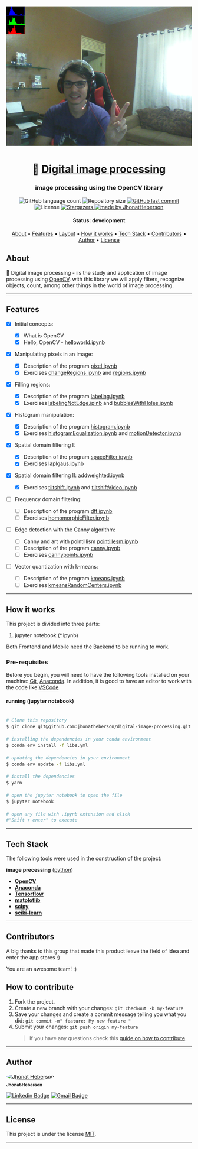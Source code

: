 <h1 align="center">
    <img alt="Histogram" title="#histogram" src="https://github.com/jhonatheberson/digital-image-processing/blob/master/first_unit/assets/frame.png"/>
</h1>

<h1 align="center">
   🙂 <a href="#"> Digital image processing </a>
</h1>

<h3 align="center">
    image processing using the OpenCV library
</h3>

<p align="center">
  <img alt="GitHub language count" src="https://img.shields.io/github/languages/count/jhonatheberson/digital-image-processing?color=%2304D361">

  <img alt="Repository size" src="https://img.shields.io/github/repo-size/jhonatheberson/digital-image-processing">

  <!-- <a href="https://www.twitter.com/tgmarinho/">
    <img alt="Siga no Twitter" src="https://img.shields.io/twitter/url?url=https%3A%2F%2Fgithub.com%2Ftgmarinho%2FREADME-ecoleta">
  </a> -->

  <a href="https://github.com/jhonatheberson/digital-image-processing/commits/master">
    <img alt="GitHub last commit" src="https://img.shields.io/github/last-commit/jhonatheberson/digital-image-processing">
  </a>
    
   <img alt="License" src="https://img.shields.io/badge/license-MIT-brightgreen">
   <a href="https://github.com/jhonatheberson/digital-image-processing/stargazers">
    <img alt="Stargazers" src="https://img.shields.io/github/stars/jhonatheberson/digital-image-processing?style=social">
  </a>

  <a href="https://github.com/jhonatheberson">
    <img alt="made by JhonatHeberson" src="https://img.shields.io/badge/made%20by-jhonatheberson-%237519C1">
  </a>
  
  <!-- <a href="https://blog.rocketseat.com.br/">
    <img alt="Stargazers" src="https://img.shields.io/badge/Blog-Rocketseat-%237159c1?style=flat&logo=ghost">
    </a>  -->
</p>

<h4 align="center"> 
	 Status: development
    <!-- Status: Finished -->
</h4>

<p align="center">
 <a href="#about">About</a> •
 <a href="#features">Features</a> •
 <a href="#layout">Layout</a> • 
 <a href="#how-it-works">How it works</a> • 
 <a href="#tech-stack">Tech Stack</a> • 
 <a href="#contributors">Contributors</a> • 
 <a href="#author">Author</a> • 
 <a href="#user-content-license">License</a>

</p>

## About

🌌 Digital image processing - iis the study and application of image processing using [OpenCV](https://docs.opencv.org/master/index.html). with this library we will apply filters, recognize objects, count, among other things in the world of image processing.

---

## Features

- [x] Initial concepts:

  - [x] What is OpenCV
  - [x] Hello, OpenCV - [helloworld.ipynb](https://github.com/jhonatheberson/digital-image-processing/blob/master/first_unit/ipynb/helloworld.ipynb)
  <!-- - [x] and the address so that it can appear on the map
  - [x] in addition to selecting one or more collection items:
    - lamps
    - Batteries
    - papers and cardboard
    - electronic waste
    - organic waste
    - kitchen oil -->

- [x] Manipulating pixels in an image:

  - [x] Description of the program [pixel.ipynb](https://github.com/jhonatheberson/digital-image-processing/blob/master/first_unit/ipynb/pixels.ipynb)
  - [x] Exercises [changeRegions.ipynb](https://github.com/jhonatheberson/digital-image-processing/blob/master/first_unit/ipynb/changeRegions.ipynb) and [regions.ipynb](https://github.com/jhonatheberson/digital-image-processing/blob/master/first_unit/ipynb/regions.ipynb)

- [x] Filling regions:

  - [x] Description of the program [labeling.ipynb](https://github.com/jhonatheberson/digital-image-processing/blob/master/first_unit/ipynb/labeling.ipynb)
  - [x] Exercises [labelingNotEdge.ipinb](https://github.com/jhonatheberson/digital-image-processing/blob/master/first_unit/ipynb/labelingNotEdge.ipinb) and [bubblesWithHoles.ipynb](https://github.com/jhonatheberson/digital-image-processing/blob/master/first_unit/ipynb/bubblesWithHoles.ipynb)

- [x] Histogram manipulation:

  - [x] Description of the program [histogram.ipynb](https://github.com/jhonatheberson/digital-image-processing/blob/master/first_unit/ipynb/histogram.ipynb)
  - [x] Exercises [histogramEqualization.ipynb](https://github.com/jhonatheberson/digital-image-processing/blob/master/first_unit/ipynb/histogramEqualization.ipynb) and [motionDetector.ipynb](https://github.com/jhonatheberson/digital-image-processing/blob/master/first_unit/ipynb/motionDetector.ipynb)

- [x] Spatial domain filtering I:

  - [x] Description of the program [spaceFilter.ipynb](https://github.com/jhonatheberson/digital-image-processing/blob/master/first_unit/ipynb/spaceFilter.ipynb)
  - [x] Exercises [laplgaus.ipynb](https://github.com/jhonatheberson/digital-image-processing/blob/master/first_unit/ipynb/laplgaus.ipynb)

- [x] Spatial domain filtering II: [addweighted.ipynb](https://github.com/jhonatheberson/digital-image-processing/blob/master/first_unit/ipynb/addweighted.ipynb)

  - [x] Exercises [tiltshift.ipynb](https://github.com/jhonatheberson/digital-image-processing/blob/master/first_unit/ipynb/tiltshift.ipynb) and [tiltshiftVideo.ipynb](https://github.com/jhonatheberson/digital-image-processing/blob/master/first_unit/ipynb/tiltshiftVideo.ipynb)

- [ ] Frequency domain filtering:

  - [ ] Description of the program [dft.ipynb](https://github.com/jhonatheberson/digital-image-processing/blob/master/second_unit/ipynb/dft.ipynb)
  - [ ] Exercises [homomorphicFilter.ipynb](https://github.com/jhonatheberson/digital-image-processing/blob/master/second_unit/ipynb/homomorphicFilter.ipynb)

- [ ] Edge detection with the Canny algorithm:

  - [ ] Canny and art with pointillism [pointillesm.ipynb](https://github.com/jhonatheberson/digital-image-processing/blob/master/second_unit/ipynb/pointillesm.ipynb)
  - [ ] Description of the program [canny.ipynb](https://github.com/jhonatheberson/digital-image-processing/blob/master/second_unit/ipynb/canny.ipynb)
  - [ ] Exercises [cannypoints.ipynb](https://github.com/jhonatheberson/digital-image-processing/blob/master/second_unit/ipynb/cannypoints.ipynb)

- [ ] Vector quantization with k-means:
  - [ ] Description of the program [kmeans.ipynb](https://github.com/jhonatheberson/digital-image-processing/blob/master/second_unit/ipynb/kmeans.ipynb)
  - [ ] Exercises [kmeansRandomCenters.ipynb](https://github.com/jhonatheberson/digital-image-processing/blob/master/second_unit/ipynb/kmeans_RANDOM_CENTERS.ipynb)

---

<!-- ## Layout

The application layout is available on Figma:

<a href="https://www.figma.com/file/1SxgOMojOB2zYT0Mdk28lB/Ecoleta?node-id=136%3A546">
  <img alt="Made by tgmarinho" src="https://img.shields.io/badge/Acessar%20Layout%20-Figma-%2304D361">
</a>

### Mobile

<p align="center">
  <img alt="Ecoleta" title="#Ecoleta" src="./assets/home-mobile.png" width="200px">

  <img alt="Ecoleta" title="#Ecoleta" src="./assets/detalhes-mobile.svg" width="200px">
</p>

### Web

<p align="center" style="display: flex; align-items: flex-start; justify-content: center;">
  <img alt="Ecoleta" title="#Ecoleta" src="./assets/web.svg" width="400px">

  <img alt="Ecoleta" title="#Ecoleta" src="./assets/sucesso-web.svg" width="400px">
</p>

--- -->

## How it works

This project is divided into three parts:

1. jupyter notebook (\*.ipynb)
<!-- 2. Frontend (web folder)
2. Mobile (mobile folder) -->

Both Frontend and Mobile need the Backend to be running to work.

### Pre-requisites

Before you begin, you will need to have the following tools installed on your machine:
[Git](https://git-scm.com), [Anaconda](https://www.anaconda.com/).
In addition, it is good to have an editor to work with the code like [VSCode](https://code.visualstudio.com/)

#### running (jupyter notebook)

```bash

# Clone this repository
$ git clone git@github.com:jhonatheberson/digital-image-processing.git

# installing the dependencies in your conda environment
$ conda env install -f libs.yml

# updating the dependencies in your environment
$ conda env update -f libs.yml

# install the dependencies
$ yarn

# open the jupyter notebook to open the file
$ jupyter notebook

# open any file with .ipynb extension and click
#"Shift + enter" to execute

```

<!--
<p align="center">
  <a href="https://github.com/tgmarinho/README-ecoleta/blob/master/Insomnia_API_Ecoletajson.json" target="_blank"><img src="https://insomnia.rest/images/run.svg" alt="Run in Insomnia"></a>
</p>

#### Running the web application (Frontend)

```bash

# Clone this repository
$ git clone git@github.com: tgmarinho / README-ecoleta.git

# Access the project folder in your terminal
$ cd README-ecoleta

# Go to the Front End application folder
$ cd web

# Install the dependencies
$ npm install

# Run the application in development mode
$ npm run start

# The application will open on the port: 3000 - go to http://localhost:3000

``` -->

---

## Tech Stack

The following tools were used in the construction of the project:

**image precessing** ([python](https://www.python.org/))

- **[OpenCV](https://opencv.org/)**
- **[Anaconda](https://www.anaconda.com/)**
- **[Tensorflow](https://www.tensorflow.org/learn?hl=pt-br)**
- **[matplotlib](https://matplotlib.org/)**
- **[scipy](https://www.scipy.org/)**
- **[sciki-learn](https://scikit-learn.org/stable/)**

<!-- #### **Website** ([React](https://reactjs.org/) + [TypeScript](https://www.typescriptlang.org/))

- **[React Router Dom](https://github.com/ReactTraining/react-router/tree/master/packages/react-router-dom)**
- **[React Icons](https://react-icons.github.io/react-icons/)**
- **[Axios](https://github.com/axios/axios)**
- **[Leaflet](https://react-leaflet.js.org/en/)**
- **[React Leaflet](https://react-leaflet.js.org/)**
- **[React Dropzone](https://github.com/react-dropzone/react-dropzone)**

> See the file [package.json](https://github.com/tgmarinho/README-ecoleta/blob/master/web/package.json)

#### [](https://github.com/tgmarinho/Ecoleta#server-nodejs--typescript)**Server** ([NodeJS](https://nodejs.org/en/) + [TypeScript](https://www.typescriptlang.org/))

- **[Express](https://expressjs.com/)**
- **[CORS](https://expressjs.com/en/resources/middleware/cors.html)**
- **[KnexJS](http://knexjs.org/)**
- **[SQLite](https://github.com/mapbox/node-sqlite3)**
- **[ts-node](https://github.com/TypeStrong/ts-node)**
- **[dotENV](https://github.com/motdotla/dotenv)**
- **[Multer](https://github.com/expressjs/multer)**
- **[Celebrate](https://github.com/arb/celebrate)**
- **[Joi](https://github.com/hapijs/joi)**

> See the file [package.json](https://github.com/tgmarinho/README-ecoleta/blob/master/server/package.json)

#### [](https://github.com/tgmarinho/Ecoleta#mobile-react-native--typescript)**Mobile** ([React Native](http://www.reactnative.com/) + [TypeScript](https://www.typescriptlang.org/))

- **[Expo](https://expo.io/)**
- **[Expo Google Fonts](https://github.com/expo/google-fonts)**
- **[React Navigation](https://reactnavigation.org/)**
- **[React Native Maps](https://github.com/react-native-community/react-native-maps)**
- **[Expo Constants](https://docs.expo.io/versions/latest/sdk/constants/)**
- **[React Native SVG](https://github.com/react-native-community/react-native-svg)**
- **[Axios](https://github.com/axios/axios)**
- **[Expo Location](https://docs.expo.io/versions/latest/sdk/location/)**
- **[Expo Mail Composer](https://docs.expo.io/versions/latest/sdk/mail-composer/)**

> See the file [package.json](https://github.com/tgmarinho/README-ecoleta/blob/master/mobile/package.json)

#### [](https://github.com/tgmarinho/Ecoleta#utilit%C3%A1rios)**Utilitários**

- Prototype: **[Figma](https://www.figma.com/)** → **[Protótipo (Ecoleta)](https://www.figma.com/file/1SxgOMojOB2zYT0Mdk28lB/Ecoleta)**
- API: **[IBGE API](https://servicodados.ibge.gov.br/api/docs/localidades?versao=1)** → **[API de UFs](https://servicodados.ibge.gov.br/api/docs/localidades?versao=1#api-UFs-estadosGet)**, **[API de Municípios](https://servicodados.ibge.gov.br/api/docs/localidades?versao=1#api-Municipios-estadosUFMunicipiosGet)**
- Maps: **[Leaflet](https://react-leaflet.js.org/en/)**
- Editor: **[Visual Studio Code](https://code.visualstudio.com/)** → Extensions: **[SQLite](https://marketplace.visualstudio.com/items?itemName=alexcvzz.vscode-sqlite)**
- Markdown: **[StackEdit](https://stackedit.io/)**, **[Markdown Emoji](https://gist.github.com/rxaviers/7360908)**
- Commit Conventional: **[Commitlint](https://github.com/conventional-changelog/commitlint)**
- API Test: **[Insomnia](https://insomnia.rest/)**
- Icons: **[Feather Icons](https://feathericons.com/)**, **[Font Awesome](https://fontawesome.com/)**
- Fonts: **[Ubuntu](https://fonts.google.com/specimen/Ubuntu)**, **[Roboto](https://fonts.google.com/specimen/Roboto)** -->

---

## Contributors

A big thanks to this group that made this product leave the field of idea and enter the app stores :)

You are an awesome team! :)

<!--
<table>
  <tr>
    <td align="center"><a href="https://rocketseat.com.br"><img style="border-radius: 50%;" src="https://avatars2.githubusercontent.com/u/2254731?s=400&u=0ba16a79456c2f250e7579cb388fa18c5c2d7d65&v=4" width="100px;" alt=""/><br /><sub><b>Diego Fernandes</b></sub></a><br /><a href="https://rocketseat.com.br/" title="Rocketseat"></a></td>
    <td align="center"><a href="https://rocketseat.com.br"><img style="border-radius: 50%;" src="https://avatars1.githubusercontent.com/u/4669899?s=460&u=806503605676192b5d0c363e4490e13d8127ed64&v=4" width="100px;" alt=""/><br /><sub><b>Cleiton Souza</b></sub></a><br /><a href="https://rocketseat.com.br/" title="Rocketseat"></a></td>
    <td align="center"><a href="https://rocketseat.com.br"><img style="border-radius: 50%;" src="https://avatars2.githubusercontent.com/u/861751?s=460&v=4" width="100px;" alt=""/><br /><sub><b>Robson Marques</b></sub></a><br /><a href="https://rocketseat.com.br/" title="Rocketseat"></a></td>
    <td align="center"><a href="https://rocketseat.com.br"><img style="border-radius: 50%;" src="https://avatars3.githubusercontent.com/u/16831337?s=460&v=4" width="100px;" alt=""/><br /><sub><b>Claudio Orlandi</b></sub></a><br /><a href="https://rocketseat.com.br/" title="Rocketseat"></a></td>
    <td align="center"><a href="https://rocketseat.com.br"><img style="border-radius: 50%;" src="https://avatars2.githubusercontent.com/u/37725197?s=460&u=446439436524c37f66e41f35b607dbb70358d5e4&v=4" width="100px;" alt=""/><br /><sub><b>Vinícios Fraga</b></sub></a><br /><a href="https://rocketseat.com.br/" title="Rocketseat"></a></td>
    <td align="center"><a href="https://rocketseat.com.br"><img style="border-radius: 50%;" src="https://avatars3.githubusercontent.com/u/26551306?s=460&u=18446655ccae6c2a29eb177a104ecf32f029aa3a&v=4" width="100px;" alt=""/><br /><sub><b>Hugo Duarte</b></sub></a><br /><a href="https://rocketseat.com.br/" title="Rocketseat"></a>  <a href="https://blog.rocketseat.com.br/" title="Blog">🌐</a></td>

  </tr>
  <tr>
    <td align="center"><a href="https://rocketseat.com.br"><img style="border-radius: 50%;" src="https://avatars0.githubusercontent.com/u/39345247?s=460&u=cdff2624a327a43e2765112a54e966a06eac6d79&v=4" width="100px;" alt=""/><br /><sub><b>Joseph Oliveira</b></sub></a><br /><a href="https://rocketseat.com.br/" title="Rocketseat"></a></td>
    <td align="center"><a href="https://rocketseat.com.br"><img style="border-radius: 50%;" src="https://avatars0.githubusercontent.com/u/10366880?s=460&u=59e93e1752e9d2ece4b7d8e129d60caba9c94207&v=4" width="100px;" alt=""/><br /><sub><b>Guilherme Rodz</b></sub></a><br /><a href="https://rocketseat.com.br/" title="Rocketseat"></a></td>
    <td align="center"><a href="https://rocketseat.com.br"><img style="border-radius: 50%;" src="https://avatars2.githubusercontent.com/u/6643122?s=460&u=1e9e1f04b76fb5374e6a041f5e41dce83f3b5d92&v=4" width="100px;" alt=""/><br /><sub><b>Mayk Brito</b></sub></a><br /><a href="https://rocketseat.com.br/" title="Rocketseat"></a></td>
    <td align="center"><a href="https://rocketseat.com.br"><img style="border-radius: 50%;" src="https://avatars2.githubusercontent.com/u/7268910?s=460&u=0b5d9df4232e70fa66ea9f130fad4260378323de&v=4" width="100px;" alt=""/><br /><sub><b>João Paulo</b></sub></a><br /><a href="https://rocketseat.com.br/" title="Rocketseat"></a></td>
    <td align="center"><a href="https://rocketseat.com.br"><img style="border-radius: 50%;" src="https://avatars2.githubusercontent.com/u/14251143?s=460&u=340ed1d854bbacc22b9a3210a18a1f589a28bc40&v=4" width="100px;" alt=""/><br /><sub><b>Luke Morales</b></sub></a><br /><a href="https://rocketseat.com.br/" title="Rocketseat"></a></td>
     <td align="center"><a href="https://rocketseat.com.br"><img style="border-radius: 50%;" src="https://avatars0.githubusercontent.com/u/5151405?s=460&u=1dbcf0e89087c2dc902d3331b90e532db1543d2b&v=4" width="100px;" alt=""/><br /><sub><b>Luiz Batanero</b></sub></a><br /><a href="https://rocketseat.com.br/" title="Rocketseat"></a></td>

  </tr>
</table> -->

## How to contribute

1. Fork the project.
2. Create a new branch with your changes: `git checkout -b my-feature`
3. Save your changes and create a commit message telling you what you did: `git commit -m" feature: My new feature "`
4. Submit your changes: `git push origin my-feature`
   > If you have any questions check this [guide on how to contribute](./CONTRIBUTING.md)

---

## Author

<a href="https://github.com/jhonatheberson">
 <img style="border-radius: 50%;" src="https://avatars3.githubusercontent.com/u/42505240?s=460&u=20d12ba68e5b22a99167d26cb85d28815599d08c&v=4" width="100px;" alt="Jhonat Heberson"/>
 <br />
 <sub><b>Jhonat Heberson</b></sub></a> <a href="https://github.com/jhonatheberson" title="Github"></a>
 <br />

<!-- [![Twitter Badge](https://img.shields.io/badge/-@tgmarinho-1ca0f1?style=flat-square&labelColor=1ca0f1&logo=twitter&logoColor=white&link=https://twitter.com/tgmarinho)](https://twitter.com/tgmarinho)  -->

[![Linkedin Badge](https://img.shields.io/badge/-Jhonat-blue?style=flat-square&logo=Linkedin&logoColor=white&link=https://www.linkedin.com/in/jhonat-heberson-64816616a/)](https://www.linkedin.com/in/jhonat-heberson-64816616a/)
[![Gmail Badge](https://img.shields.io/badge/-jhonatheberson@gmail.com-c14438?style=flat-square&logo=Gmail&logoColor=white&link=mailto:jhonatheberson@gmail.com)](mailto:jhonatheberson@gmail.com)

---

## License

This project is under the license [MIT](./LICENSE).

---
